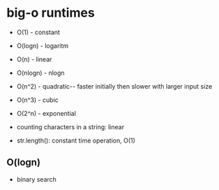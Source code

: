 # big-o runtimes

- O(1)     - constant
- O(logn)  - logaritm
- O(n)     - linear
- O(nlogn) - nlogn
- O(n^2)   - quadratic-- faster initially then slower with larger input size
- O(n^3)   - cubic
- O(2^n)   - exponential

- counting characters in a string: linear
- str.length(): constant time operation, O(1)

## O(logn)

- binary search
